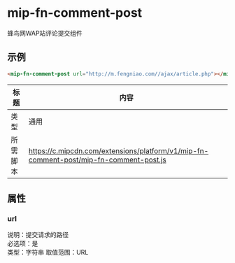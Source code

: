 # mip-fn-comment-post 

<p>蜂鸟网WAP站评论提交组件</p>

## 示例
```html
<mip-fn-comment-post url="http://m.fengniao.com//ajax/article.php"></mip-fn-comment-post>
```

标题|内容
----|----
类型|通用 
所需脚本|https://c.mipcdn.com/extensions/platform/v1/mip-fn-comment-post/mip-fn-comment-post.js

## 属性
### url
说明：提交请求的路径  
必选项：是   
类型：字符串 
取值范围：URL



